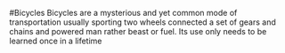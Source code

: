 #Bicycles Bicycles are a mysterious and yet common mode of transportation usually sporting two wheels connected a set of gears and chains  and powered man rather beast or fuel. Its use only needs to be learned once in a lifetime 